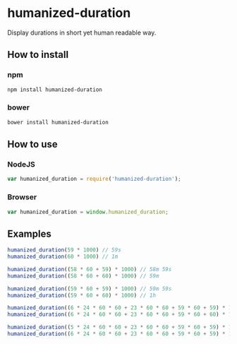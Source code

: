 # humanized-duration
Display durations in short yet human readable way.

## How to install

### npm
```sh
npm install humanized-duration
```

### bower
```sh
bower install humanized-duration
```

## How to use

### NodeJS
```js
var humanized_duration = require('humanized-duration');
```

### Browser
```js
var humanized_duration = window.humanized_duration;
```

## Examples

```js
humanized_duration(59 * 1000) // 59s
humanized_duration(60 * 1000) // 1m

humanized_duration((58 * 60 + 59) * 1000) // 58m 59s
humanized_duration((58 * 60 + 60) * 1000) // 59m

humanized_duration((59 * 60 + 59) * 1000) // 59m 59s
humanized_duration((59 * 60 + 60) * 1000) // 1h

humanized_duration((6 * 24 * 60 * 60 + 23 * 60 * 60 + 59 * 60 + 59) * 1000) // 6d 23h
humanized_duration((6 * 24 * 60 * 60 + 23 * 60 * 60 + 59 * 60 + 60) * 1000) // 1w

humanized_duration((5 * 24 * 60 * 60 + 23 * 60 * 60 + 59 * 60 + 59) * 1000, 3) // 5d 23h 59m
humanized_duration((6 * 24 * 60 * 60 + 23 * 60 * 60 + 59 * 60 + 59) * 1000, 4) // 6d 23h 59m 59s
```
